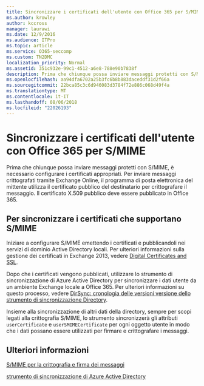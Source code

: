 ```yaml
---
title: Sincronizzare i certificati dell'utente con Office 365 per S/MIME
ms.author: krowley
author: kccross
manager: laurawi
ms.date: 12/9/2016
ms.audience: ITPro
ms.topic: article
ms.service: O365-seccomp
ms.custom: TN2DMC
localization_priority: Normal
ms.assetid: 351c932e-99c1-4512-a6e8-788e90b7838f
description: Prima che chiunque possa inviare messaggi protetti con S/MIME, è necessario configurare i certificati appropriati. Per inviare messaggi crittografati tramite Exchange Online, il programma di posta elettronica del mittente utilizza il certificato pubblico del destinatario per crittografare il messaggio. Il certificato X.509 pubblico deve essere pubblicato in Office 365.
ms.openlocfilehash: aa94dfa6702a25b3fc6b8b883daceddf31d2f66a
ms.sourcegitcommit: 22bca85c3c6d946083d3784f72e886c068d49f4a
ms.translationtype: MT
ms.contentlocale: it-IT
ms.lasthandoff: 08/06/2018
ms.locfileid: "22026193"
---
```

# <a name="sync-user-certificates-to-office-365-for-smime"></a>Sincronizzare i certificati dell'utente con Office 365 per S/MIME

Prima che chiunque possa inviare messaggi protetti con S/MIME, è necessario configurare i certificati appropriati. Per inviare messaggi crittografati tramite Exchange Online, il programma di posta elettronica del mittente utilizza il certificato pubblico del destinatario per crittografare il messaggio. Il certificato X.509 pubblico deve essere pubblicato in Office 365.
  
## <a name="to-sync-certificates-that-support-smime"></a>Per sincronizzare i certificati che supportano S/MIME

Iniziare a configurare S/MIME emettendo i certificati e pubblicandoli nei servizi di dominio Active Directory locali. Per ulteriori informazioni sulla gestione dei certificati in Exchange 2013, vedere [Digital Certificates and SSL](http://technet.microsoft.com/library/a9e2e08c-d46a-4135-a387-eb653212b676.aspx).
  
Dopo che i certificati vengono pubblicati, utilizzare lo strumento di sincronizzazione di Azure Active Directory per sincronizzare i dati utente da un ambiente Exchange locale a Office 365. Per ulteriori informazioni su questo processo, vedere [DirSync: cronologia delle versioni versione dello strumento di sincronizzazione Directory](https://go.microsoft.com/fwlink/p/?LinkId=392587).
  
Insieme alla sincronizzazione di altri dati della directory, sempre per scopi legati alla crittografia S/MIME, lo strumento sincronizzerà gli attributi  `userCertificate` e  `userSMIMECertificate` per ogni oggetto utente in modo che i dati possano essere utilizzati per firmare e crittografare i messaggi. 
  
## <a name="more-information"></a>Ulteriori informazioni

[S/MIME per la crittografia e firma dei messaggi](s-mime-for-message-signing-and-encryption.md)
  
[strumento di sincronizzazione di Azure Active Directory](https://go.microsoft.com/fwlink/p/?LinkId=392587)
  

